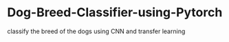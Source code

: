 # Dog-Breed-Classifier-using-Pytorch
classify the breed of the dogs using CNN and transfer learning
